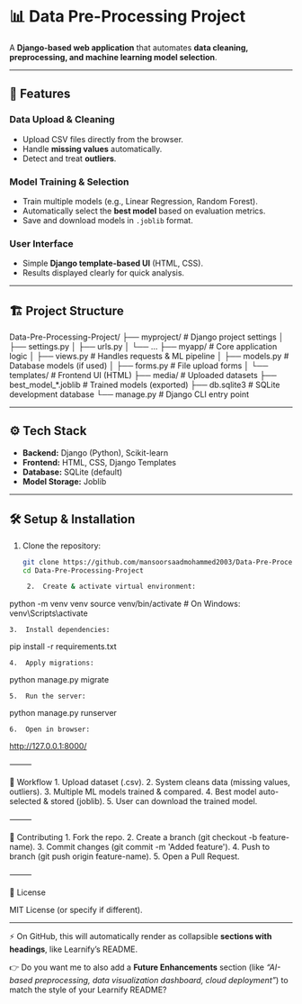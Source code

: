 
# 📊 Data Pre-Processing Project

A **Django-based web application** that automates **data cleaning, preprocessing, and machine learning model selection**.  

---

## 🚀 Features

### Data Upload & Cleaning
- Upload CSV files directly from the browser.  
- Handle **missing values** automatically.  
- Detect and treat **outliers**.  

### Model Training & Selection
- Train multiple models (e.g., Linear Regression, Random Forest).  
- Automatically select the **best model** based on evaluation metrics.  
- Save and download models in `.joblib` format.  

### User Interface
- Simple **Django template-based UI** (HTML, CSS).  
- Results displayed clearly for quick analysis.  

---

## 🏗️ Project Structure

Data-Pre-Processing-Project/
├── myproject/                # Django project settings
│   ├── settings.py
│   ├── urls.py
│   └── …
├── myapp/                    # Core application logic
│   ├── views.py              # Handles requests & ML pipeline
│   ├── models.py             # Database models (if used)
│   ├── forms.py              # File upload forms
│   └── templates/            # Frontend UI (HTML)
├── media/                    # Uploaded datasets
├── best_model_*.joblib       # Trained models (exported)
├── db.sqlite3                # SQLite development database
└── manage.py                 # Django CLI entry point

---

## ⚙️ Tech Stack

- **Backend:** Django (Python), Scikit-learn  
- **Frontend:** HTML, CSS, Django Templates  
- **Database:** SQLite (default)  
- **Model Storage:** Joblib  

---

## 🛠️ Setup & Installation

1. Clone the repository:
   ```bash
   git clone https://github.com/mansoorsaadmohammed2003/Data-Pre-Processing-Project.git
   cd Data-Pre-Processing-Project

	2.	Create & activate virtual environment:

python -m venv venv
source venv/bin/activate   # On Windows: venv\Scripts\activate


	3.	Install dependencies:

pip install -r requirements.txt


	4.	Apply migrations:

python manage.py migrate


	5.	Run the server:

python manage.py runserver


	6.	Open in browser:

http://127.0.0.1:8000/



⸻

📂 Workflow
	1.	Upload dataset (.csv).
	2.	System cleans data (missing values, outliers).
	3.	Multiple ML models trained & compared.
	4.	Best model auto-selected & stored (joblib).
	5.	User can download the trained model.

⸻

🤝 Contributing
	1.	Fork the repo.
	2.	Create a branch (git checkout -b feature-name).
	3.	Commit changes (git commit -m 'Added feature').
	4.	Push to branch (git push origin feature-name).
	5.	Open a Pull Request.

⸻

📜 License

MIT License (or specify if different).

---

⚡ On GitHub, this will automatically render as collapsible **sections with headings**, like Learnify’s README.  

👉 Do you want me to also add a **Future Enhancements** section (like *“AI-based preprocessing, data visualization dashboard, cloud deployment”*) to match the style of your Learnify README?
